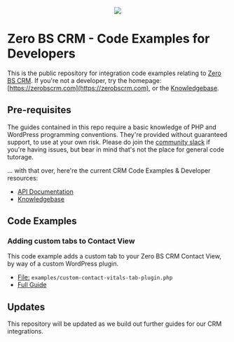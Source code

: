 <p align="center">
  <img src="https://zerobscrm.com/wp-content/themes/ZeroBSlander/img/1.png">
</p>

# Zero BS CRM - Code Examples for Developers #

This is the public repository for integration code examples relating to [Zero BS CRM](https://zerobscrm.com). If you're not a developer, try the homepage: [https://zerobscrm.com](https://zerobscrm.com), or the [Knowledgebase](https://zerobscrm.com/kb/).

## Pre-requisites ##

The guides contained in this repo require a basic knowledge of PHP and WordPress programming conventions. They're provided without guaranteed support, to use at your own risk. Please do join the [community slack](https://zerobscrm.com/community/) if you're having issues, but bear in mind that's not the place for general code tutorage.

... with that over, here're the current CRM Code Examples & Developer resources:

* [API Documentation](http://docs.zerobscrm.com/api/)
* [Knowledgebase](https://zerobscrm.com/kb/)

## Code Examples ##

### Adding custom tabs to Contact View ###

This code example adds a custom tab to your Zero BS CRM Contact View, by way of a custom WordPress plugin.

* [File:](https://github.com/zero-bs-crm/code-examples/blob/master/examples/custom-contact-vitals-tab-plugin.php) ` examples/custom-contact-vitals-tab-plugin.php `
* [Full Guide](https://zerobscrm.com/kb/knowledge-base/adding-custom-tabs-to-contact-view-or-company-view/)




## Updates ##

This repository will be updated as we build out further guides for our CRM integrations.